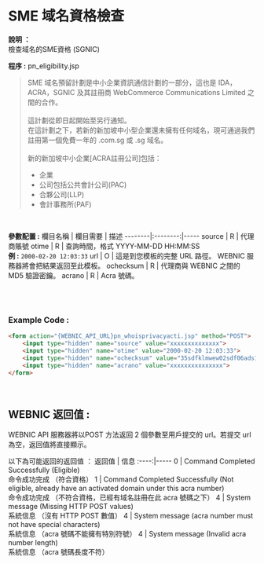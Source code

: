 # SME 域名資格檢查

**說明 ：** <br>
檢查域名的SME資格 (SGNIC)

**程序 :** pn_eligibility.jsp

> SME 域名預留計劃是中小企業資訊通信計劃的一部分，這也是 IDA，ACRA，SGNIC 及其註冊商 WebCommerce Communications Limited 之間的合作。 <br><br>
> 這計劃從即日起開始至另行通知。 <br>
在這計劃之下，若新的新加坡中小型企業還未擁有任何域名，現可通過我們註冊第一個免費一年的 .com.sg 或 .sg 域名。 <br><br>
>新的新加坡中小企業[ACRA註冊公司]包括： <ul><li>企業</li><li>公司包括公共會計公司(PAC)</li><li>合夥公司(LLP)</li ><li>會計事務所(PAF)</li></ul>
<br>

**參數配置 :**
欄目名稱 | 欄目需要 | 描述
--------|:--------:|-----
source | R | 代理商賬號
otime | R | 查詢時間，格式 YYYY-MM-DD HH:MM:SS <br> **例 :** `2000-02-20 12:03:33`
url | O | 這是到您模板的完整 URL 路徑。 WEBNIC 服務器將會把結果返回至此模板。
ochecksum | R | 代理商與 WEBNIC 之間的 MD5 驗證密鑰。
acrano | R | Acra 號碼。

<br><br>

### Example Code :

```HTML
<form action="{WEBNIC_API_URL}pn_whoisprivacyacti.jsp" method="POST"> 
    <input type="hidden" name="source" value="xxxxxxxxxxxxxx"> 
    <input type="hidden" name="otime" value="2000-02-20 12:03:33"> 
    <input type="hidden" name="ochecksum" value="35sdfklmwew02sdf06ads1asd3"> 
    <input type="hidden" name="acrano" value="xxxxxxxxxxxxxxx">
</form>
```

<br>

WEBNIC 返回值 :
-----
WEBNIC API 服務器將以POST 方法返回 2 個參數至用戶提交的 url。若提交 url 為空，返回值將直接顯示。

以下為可能返回的返回值 ：
返回值 | 信息
:----:|-----
0 | Command Completed Successfully (Eligible) <br> 命令成功完成 （符合資格）
1 | Command Completed Successfully (Not eligible, already have an activated domain under this acra number) <br> 命令成功完成 （不符合資格，已經有域名註冊在此 acra 號碼之下）
4 | System message (Missing HTTP POST values) <br> 系統信息 （沒有 HTTP POST 數值）
4 | System message (acra number must not have special characters) <br> 系統信息 （acra 號碼不能擁有特別符號）
4 | System message (Invalid acra number length) <br> 系統信息 （acra 號碼長度不符）